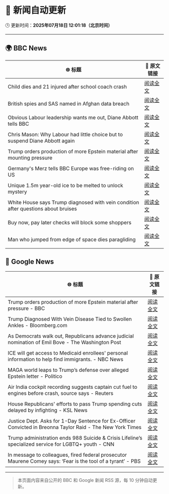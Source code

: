 # 🧠 新闻自动更新

🕒 更新时间：**2025年07月18日 12:01:18（北京时间）**

---

## 🌍 BBC News

| 🌐 标题 | 🔗 原文链接 |
|--------|-------------|
| Child dies and 21 injured after school coach crash | [阅读全文](https://www.bbc.com/news/articles/ckg538x0lm5o) |
| British spies and SAS named in Afghan data breach | [阅读全文](https://www.bbc.com/news/articles/cj4ek9njknvo) |
| Obvious Labour leadership wants me out, Diane Abbott tells BBC | [阅读全文](https://www.bbc.com/news/articles/c4g8v33g1dgo) |
| Chris Mason: Why Labour had little choice but to suspend Diane Abbott again | [阅读全文](https://www.bbc.com/news/articles/cz9k7yje44eo) |
| Trump orders production of more Epstein material after mounting pressure | [阅读全文](https://www.bbc.com/news/articles/c9w1014rlq9o) |
| Germany's Merz tells BBC Europe was free-riding on US | [阅读全文](https://www.bbc.com/news/articles/ckg6v0pk964o) |
| Unique 1.5m year-old ice to be melted to unlock mystery | [阅读全文](https://www.bbc.com/news/articles/c5ygwd6yj28o) |
| White House says Trump diagnosed with vein condition after questions about bruises | [阅读全文](https://www.bbc.com/news/articles/c1jw1pdyp0jo) |
| Buy now, pay later checks will block some shoppers | [阅读全文](https://www.bbc.com/news/articles/cwygjvd67plo) |
| Man who jumped from edge of space dies paragliding | [阅读全文](https://www.bbc.com/news/articles/cx2k7094e8xo) |

## 📰 Google News

| 🌐 标题 | 🔗 原文链接 |
|--------|-------------|
| Trump orders production of more Epstein material after pressure - BBC | [阅读全文](https://news.google.com/rss/articles/CBMiWkFVX3lxTE1xMjViTUZlM0Q3c1dlQXNSR1FSSUFxY3lkVkdKZlhtRzR6WEcyYlNjU1ktbjhUd3VvMktiam11ZFFHZ1QwNXdCWFZNUU82U0FVVkNPRENibUY4QdIBX0FVX3lxTE5TQ3NJSnUyWjJhWHNzcXBGNE1BZDFfYWpQV1VrNG9sYWZEc1g0QWhVSFFFQ2JlTnRFa2NmNHVFXzlfVnNqSEZyT0F1T1owS3VkcWRacXdrNzAwdW1GX1Br?oc=5) |
| Trump Diagnosed With Vein Disease Tied to Swollen Ankles - Bloomberg.com | [阅读全文](https://news.google.com/rss/articles/CBMiqwFBVV95cUxPWWFxMUk2S0ZWTTU1QjZxQjhqNHdveU9tM1YzRlVJSE90NE1VYmI0WE1LWGRJZzZZN1h6NE5sV3gxU0xWRXhCQVI4QlRheVYzWXNic0QxTHlWaU5vdWk5cEZ3Vm0xWWZMUW9ZSzJJWUt1T0xDbmRXZTBpclp3bjRHLTRfLTVwd3FVX1BhYjNaM0dPdDlsX3FrUXhUcXBSMmtIeUhpSDdFRjBJSXM?oc=5) |
| As Democrats walk out, Republicans advance judicial nomination of Emil Bove - The Washington Post | [阅读全文](https://news.google.com/rss/articles/CBMirAFBVV95cUxQTEpZUU9VeTNvNVAxZzNWdlJMRTFlYkZRa1EzOXE4R1NXb1VBUnQtWFNrTHNfUEZ5Rlc5LXRndzdkSWdzYTB6NGs5aGFrVFNKUjdnLXkzUHRrWFAwazZvdVhHRkp1QlFDUVYxamRrX3M5QVYtT0hhNjZiUC0yOVkyUUdXYnAya29YV1JaRW1BVzRvdFdyZ1pYcXZ0Q0hSYjllcjRWTjdiT0czZUNU?oc=5) |
| ICE will get access to Medicaid enrollees' personal information to help find immigrants. - NBC News | [阅读全文](https://news.google.com/rss/articles/CBMijgFBVV95cUxQdVZJaVlOSVg0OWljcC1GV0hyazl4a1lNWjVSZDNvR1FtSEtBX1ZSZFQ1M1FrOHBXVWR6Y1BQd1I1SnA0bEFRalIzeklIWlJQSFJtVENCNEdGR3lHam5aNFR6eXZ3ZzVEdmRseDQ2NFNCT05DUTQ1bERzT1ZJMGRaMWViTHE2SksxdGV4YlFn0gFWQVVfeXFMT1RTMzk1TTFKNjR4ZjB0a2ZQX2VjMHpwdkZpVHVNNHEwSFVsQzVSLW1UeDlkODdpblFSVnAzQzJ2VV85Q0pOOVpYRndEdklvdThwNDcwV2c?oc=5) |
| MAGA world leaps to Trump’s defense over alleged Epstein letter - Politico | [阅读全文](https://news.google.com/rss/articles/CBMid0FVX3lxTE90RUdvMFl0QnZyeGw4VWRuUUdqQVdZQTNUT2JYaHM4aGZiQWhQN3hjOHc0enNtZC00ckc4aEFxd19FVnVORkxNR0xvVFhaR0RDallWd0hVUEdMcVUxalctaTQxYmpwdnhtMnlZWTZWMjNPWWlxUWFr?oc=5) |
| Air India cockpit recording suggests captain cut fuel to engines before crash, source says - Reuters | [阅读全文](https://news.google.com/rss/articles/CBMi0wFBVV95cUxPUkphZWF5Z2RreVQ5bTFWczZQNEZrQnlpb3JrYTBBRmxJbHk0YVZfWWRWNDh5RklQVFUxeTdZa2tYOTF4S1hhSmFzRllLOTRSck5fZEtmR1RoRFY5c1Y5ZTNNOTNJZWpPMVpya3pJZkl6bEFlRFg4dEFTRk41RWNCdTd1ZWhMc2hNcHNZbXVveEhUYmtuSW0wV0NVaW1qMEFyaC1LbUJEUVc4azZMWDJZb0w5Wi1hY2ZrbXF2NUVpbUZiYzRUNk9yT3RkNXV6TTRoWF9j?oc=5) |
| House Republicans' efforts to pass Trump spending cuts delayed by infighting - KSL News | [阅读全文](https://news.google.com/rss/articles/CBMisgFBVV95cUxQbXNDenZFdnlOWDNyRTFLSU5BN25TTFM1Zk9CX2ZmNjFYTWQ2REVIUXo4VTc0WWVqRXJXQkI5X19QZURwSWdoaWFfRl9Jd3FwUUpNNFNsZHEya08tMDVSSDdLMFd3NnVYbDBqMWc1Y0JSVG9mQTdxd3ZPMV9iVmNKRnZkaEdGV1d1MXBaWGpMT1FNZ0ZRaEFmMXI0YmdwM1NEWF95YUdENXh2TkZ5REJWcW5n?oc=5) |
| Justice Dept. Asks for 1-Day Sentence for Ex-Officer Convicted in Breonna Taylor Raid - The New York Times | [阅读全文](https://news.google.com/rss/articles/CBMirgFBVV95cUxQdTJ0SW9odEh1VDdaX1NQb3FKeUNETkNOMFBvZUFYVmZmN0sweEtaQzNfNkxKTk9ISktNRjdSaENiUV82MjAzelM4bUIzeWxPb0hUdldKbmVEWklpQUM5eDFLQjNkR1d4c194Z002MkhxZ1R5TmZBcjI3YnZZajNKak9VcUNmaTZvUHZrT3pTZkdBZnJkNWYxWW50Q0g5UV85VHpjRXBNLW53cEZLTUE?oc=5) |
| Trump administration ends 988 Suicide & Crisis Lifeline’s specialized service for LGBTQ+ youth - CNN | [阅读全文](https://news.google.com/rss/articles/CBMigAFBVV95cUxQR2dlTXBaajI1TnF1cjhFeHQzUmhZR1RTNVNnOHVjLXZ5M2JudFdGejZMaWFBTW85YkJ4UktNYVhpTVpZeF8xeVNEODZqckppNGFkTjQxWHBuOVZWcWgxQ1lPd2NodGczeVNycENVM0dFSkU5THN0LVZ3Vm9sMHQzR9IBhgFBVV95cUxORkdadzNYUWtoQ0ZqOF8wZUFaX3BYamJmWWp3RXF2MmkxQ0ZqUTZhTVM2MDEwODhrVERPQmpNb2JlenJFWlJUTXZZbTR1QXllM3NKRTJJY3ZnTjMzUWtoU196NnRfT0dLazBjcFRjNHUxS1lVZXdoNC1ZVzE4R2VtVS10WElNdw?oc=5) |
| In message to colleagues, fired federal prosecutor Maurene Comey says: ‘Fear is the tool of a tyrant’ - PBS | [阅读全文](https://news.google.com/rss/articles/CBMipgFBVV95cUxNcWtFWnI3TU1sb1FBbms2YXFqMS1Qckw1STlIemN5SFVpYzNjR1JHYVlQMFU4SFVqZkduUkIzcWVheG5MZnRtRFl5bGVGUGxYcWtWMXpKdFFtd1VOVUhRU0ltcDVFN3JpWEFLZ01Td0prZGNvYVdORTBEZEFJTUZTaWlWdzZWNDM0UEpuM2ZYT1B4QTZURzRxeUxqeTEtUDZIYmIycF9n0gGrAUFVX3lxTE43Zk9yand2ZmpQZ0lwYTVyTHV6Q2tfUnNSSmliZ0JORGpKVURKeWY0U1k5TWd1d0pHVzIzZlR4MWNvaFR6em84NGJpRmxyVDBPS3NSbmp5Z19IT1ZVVjdfTExlajZvT2wxWi1CMFVmVGpBR2dnYUNDS0dqUXktNHhUVVFMNzhOdHlYcWh3UldVVXVsQ0IxZEdNTm1pR18tdWl1aVQ2c3RxWU5yZw?oc=5) |

---
> 本页面内容来自公开的 BBC 和 Google 新闻 RSS 源，每 10 分钟自动更新。